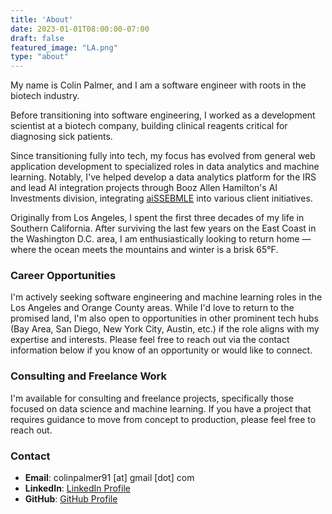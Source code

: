 ```yaml
---
title: 'About'
date: 2023-01-01T08:00:00-07:00
draft: false
featured_image: "LA.png"
type: "about"
---
```


My name is Colin Palmer, and I am a software engineer with roots in the biotech industry.

Before transitioning into software engineering, I worked as a development scientist at a biotech company, building clinical
reagents critical for diagnosing sick patients. 

Since transitioning fully into tech, my focus has evolved from general web application development to specialized roles in
data analytics and machine learning. Notably, I've helped develop a data analytics platform for the IRS and lead 
AI integration projects through Booz Allen Hamilton's AI Investments division, integrating [aiSSEBMLE](https://github.com/boozallen/aissemble)
into various client initiatives.

Originally from Los Angeles, I spent the first three decades of my life in Southern California. After surviving the last few years on
the East Coast in the Washington D.C. area, I am enthusiastically looking to return home — where the ocean meets the mountains
and winter is a brisk 65°F.

### Career Opportunities
I'm actively seeking software engineering and machine learning roles in the Los Angeles and Orange County areas. While
I'd love to return to the promised land, I'm also open to opportunities in other prominent tech hubs (Bay Area, San Diego,
New York City, Austin, etc.) if the role aligns with my expertise and interests. Please feel free to reach out via the 
contact information below if you know of an opportunity or would like to connect.

### Consulting and Freelance Work
I'm available for consulting and freelance projects, specifically those focused on data science and machine learning. 
If you have a project that requires guidance to move from concept to production, please feel free to reach out.

### Contact
- **Email**: colinpalmer91 [at] gmail [dot] com
- **LinkedIn**: [LinkedIn Profile](https://www.linkedin.com/in/palmercolin/)
- **GitHub**: [GitHub Profile](https://github.com/colpalm)